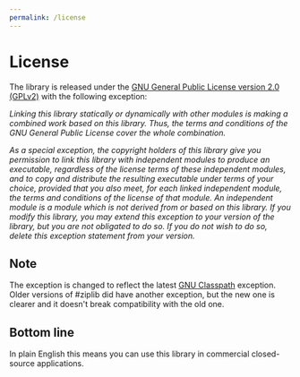 ```yaml
---
permalink: /license
---
```


# License
The library is released under the [GNU General Public License version 2.0 (GPLv2)](https://www.gnu.org/licenses/old-licenses/gpl-2.0.html) with the following exception: 

_Linking this library statically or dynamically with other modules is making a combined work based on this library. Thus, the terms and conditions of the GNU General Public License cover the whole combination._

_As a special exception, the copyright holders of this library give you permission to link this library with independent modules to produce an executable, regardless of the license terms of these independent modules, and to copy and distribute the resulting executable under terms of your choice, provided that you also meet, for each linked independent module, the terms and conditions of the license of that module. An independent module is a module which is not derived from or based on this library. If you modify this library, you may extend this exception to your version of the library, but you are not obligated to do so. If you do not wish to do so, delete this exception statement from your version._

## Note 
The exception is changed to reflect the latest [GNU Classpath](https://www.gnu.org/savannah-checkouts/gnu/classpath/home.html) exception. Older versions of #ziplib did have another exception, but the new one is clearer and it doesn't break compatibility with the old one. 

## Bottom line 
In plain English this means you can use this library in commercial closed-source applications. 